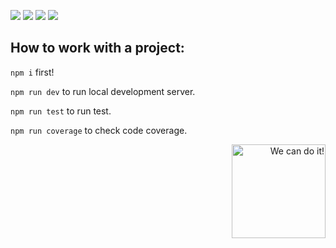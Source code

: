 [![](https://img.shields.io/badge/ReactJs-lightblue?style=for-the-badge)](https://react.dev/)
[![](https://img.shields.io/badge/ViteJs-orange?style=for-the-badge)](https://vitejs.dev)
[![](https://img.shields.io/badge/Typescript-blue?style=for-the-badge)](https://www.typescriptlang.org/)
[![](https://img.shields.io/badge/React&nbsp;Testing&nbsp;Library-red?style=for-the-badge)](https://react.dev/)

## How to work with a project:

````npm i```` first!

````npm run dev```` to run local development server.

````npm run test```` to run test.

````npm run coverage```` to check code coverage.
<p align="right"><img width="150px" float="right" alt="We can do it!" src="https://octodex.github.com/images/mona-the-rivetertocat.png"></p>
